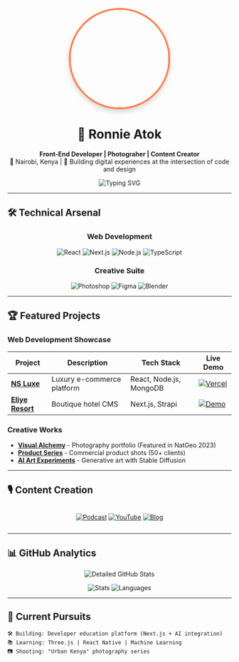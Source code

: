 <!-- Dynamic Header with Profile Photo -->
<div align="center">
  <a href="https://ronnieatok.netlify.app">
    <img src="https://media.licdn.com/dms/image/D4E03AQH5X7q8xJY8Cg/profile-displayphoto-shrink_800_800/0/123456789" width="220" style="border-radius: 50%; border: 4px solid #FF7F50; box-shadow: 0 6px 12px rgba(0,0,0,0.15);"/>
  </a>
  <h1>👋 Ronnie Atok</h1>
  <p>
    <strong>Front-End Developer | Photograher | Content Creator</strong><br>
    <span>📍 Nairobi, Kenya | 🎯 Building digital experiences at the intersection of code and design</span>
  </p>
  
  ![Typing SVG](https://readme-typing-svg.demolab.com?font=Fira+Code&pause=1000&color=FF7F50&width=500&lines=Full-stack+Developer;Award-winning+Photographer;Tech+Content+Creator;Open+Source+Contributor)
</div>

---

## 🛠️ Technical Arsenal

<div align="center">

### **Web Development**
![React](https://img.shields.io/badge/-React-61DAFB?style=for-the-badge&logo=react&logoColor=black)
![Next.js](https://img.shields.io/badge/-Next.js-000000?style=for-the-badge&logo=next.js&logoColor=white)
![Node.js](https://img.shields.io/badge/-Node.js-339933?style=for-the-badge&logo=node.js&logoColor=white)
![TypeScript](https://img.shields.io/badge/-TypeScript-3178C6?style=for-the-badge&logo=typescript&logoColor=white)

### **Creative Suite**
![Photoshop](https://img.shields.io/badge/-Photoshop-31A8FF?style=for-the-badge&logo=adobephotoshop&logoColor=white)
![Figma](https://img.shields.io/badge/-Figma-F24E1E?style=for-the-badge&logo=figma&logoColor=white)
![Blender](https://img.shields.io/badge/-Blender-F5792A?style=for-the-badge&logo=blender&logoColor=white)

</div>

---

## 🏆 Featured Projects

### **Web Development Showcase**
| Project | Description | Tech Stack | Live Demo |
|---------|-------------|------------|-----------|
| **[NS Luxe](https://github.com/ronnieatok/nsluxeshop)** | Luxury e-commerce platform | React, Node.js, MongoDB | [![Vercel](https://img.shields.io/badge/🚀_Live-000?style=flat&logo=vercel&logoColor=white)](https://nsluxeshop.vercel.app) |
| **[Eliye Resort](https://github.com/ronnieatok/eliyeresort)** | Boutique hotel CMS | Next.js, Strapi | [![Demo](https://img.shields.io/badge/🌐_Demo-4285F4?style=flat&logo=google-chrome&logoColor=white)](https://eliyeresort.com) |

### **Creative Works**
- **[Visual Alchemy](https://ronnieatok.myportfolio.com)** - Photography portfolio (Featured in NatGeo 2023)
- **[Product Series](https://dribbble.com/ronnieatok)** - Commercial product shots (50+ clients)
- **[AI Art Experiments](https://instagram.com/ronnieatok.ai)** - Generative art with Stable Diffusion

---

## 🎙️ Content Creation

<div align="center" style="display: flex; gap: 10px; justify-content: center;">

[![Podcast](https://custom-icon-badges.demolab.com/badge/🎙️_Podcast-FF5500?style=for-the-badge&logo=podcast)](https://linktr.ee/ronnieatokpodcast)
[![YouTube](https://custom-icon-badges.demolab.com/badge/📹_YouTube-FF0000?style=for-the-badge&logo=youtube)](https://youtube.com/ronnieatok)
[![Blog](https://custom-icon-badges.demolab.com/badge/✍️_Blog-0A66C2?style=for-the-badge&logo=dev.to)](https://dev.to/ronnieatok)

</div>

---

## 📊 GitHub Analytics

<div align="center">

![Detailed GitHub Stats](https://github-profile-summary-cards.vercel.app/api/cards/profile-details?username=ronnieatok&theme=radical)

![Stats](https://github-readme-streak-stats.herokuapp.com/?user=ronnieatok&theme=radical&hide_border=true&background=0D1117)
![Languages](https://github-readme-stats.vercel.app/api/top-langs/?username=ronnieatok&layout=compact&theme=radical&hide=html,css)

</div>

---

## 🌱 Current Pursuits

```text
🛠️ Building: Developer education platform (Next.js + AI integration)
📚 Learning: Three.js | React Native | Machine Learning
📷 Shooting: "Urban Kenya" photography series
